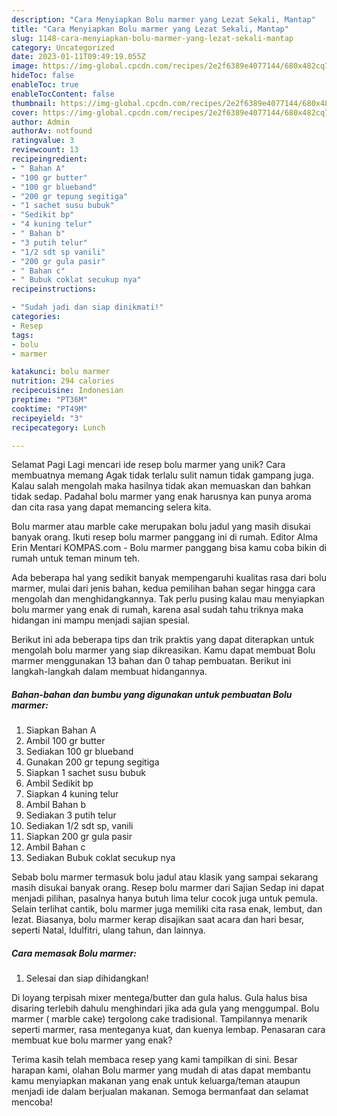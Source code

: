 ```yaml
---
description: "Cara Menyiapkan Bolu marmer yang Lezat Sekali, Mantap"
title: "Cara Menyiapkan Bolu marmer yang Lezat Sekali, Mantap"
slug: 1148-cara-menyiapkan-bolu-marmer-yang-lezat-sekali-mantap
category: Uncategorized
date: 2023-01-11T09:49:19.055Z
image: https://img-global.cpcdn.com/recipes/2e2f6389e4077144/680x482cq70/bolu-marmer-foto-resep-utama.jpg
hideToc: false
enableToc: true
enableTocContent: false
thumbnail: https://img-global.cpcdn.com/recipes/2e2f6389e4077144/680x482cq70/bolu-marmer-foto-resep-utama.jpg
cover: https://img-global.cpcdn.com/recipes/2e2f6389e4077144/680x482cq70/bolu-marmer-foto-resep-utama.jpg
author: Admin
authorAv: notfound
ratingvalue: 3
reviewcount: 13
recipeingredient:
- " Bahan A"
- "100 gr butter"
- "100 gr blueband"
- "200 gr tepung segitiga"
- "1 sachet susu bubuk"
- "Sedikit bp"
- "4 kuning telur"
- " Bahan b"
- "3 putih telur"
- "1/2 sdt sp vanili"
- "200 gr gula pasir"
- " Bahan c"
- " Bubuk coklat secukup nya"
recipeinstructions:

- "Sudah jadi dan siap dinikmati!"
categories:
- Resep
tags:
- bolu
- marmer

katakunci: bolu marmer 
nutrition: 294 calories
recipecuisine: Indonesian
preptime: "PT36M"
cooktime: "PT49M"
recipeyield: "3"
recipecategory: Lunch

---
```



Selamat Pagi Lagi mencari ide resep bolu marmer yang unik? Cara membuatnya memang Agak tidak terlalu sulit namun tidak gampang juga. Kalau salah mengolah maka hasilnya tidak akan memuaskan dan bahkan tidak sedap. Padahal bolu marmer yang enak harusnya kan punya aroma dan cita rasa yang dapat memancing selera kita.


Bolu marmer atau marble cake merupakan bolu jadul yang masih disukai banyak orang. Ikuti resep bolu marmer panggang ini di rumah. Editor Alma Erin Mentari KOMPAS.com - Bolu marmer panggang bisa kamu coba bikin di rumah untuk teman minum teh.

Ada beberapa hal yang sedikit banyak mempengaruhi kualitas rasa dari bolu marmer, mulai dari jenis bahan, kedua pemilihan bahan segar hingga cara mengolah dan menghidangkannya. Tak perlu pusing kalau mau menyiapkan bolu marmer yang enak di rumah, karena asal sudah tahu triknya maka hidangan ini mampu menjadi sajian spesial.


Berikut ini ada beberapa tips dan trik praktis yang dapat diterapkan untuk mengolah bolu marmer yang siap dikreasikan. Kamu dapat membuat Bolu marmer menggunakan 13 bahan dan 0 tahap pembuatan. Berikut ini langkah-langkah dalam membuat hidangannya.

<!--inarticleads1-->

##### Bahan-bahan dan bumbu yang digunakan untuk pembuatan Bolu marmer:

1. Siapkan  Bahan A
1. Ambil 100 gr butter
1. Sediakan 100 gr blueband
1. Gunakan 200 gr tepung segitiga
1. Siapkan 1 sachet susu bubuk
1. Ambil Sedikit bp
1. Siapkan 4 kuning telur
1. Ambil  Bahan b
1. Sediakan 3 putih telur
1. Sediakan 1/2 sdt sp, vanili
1. Siapkan 200 gr gula pasir
1. Ambil  Bahan c
1. Sediakan  Bubuk coklat secukup nya


Sebab bolu marmer termasuk bolu jadul atau klasik yang sampai sekarang masih disukai banyak orang. Resep bolu marmer dari Sajian Sedap ini dapat menjadi pilihan, pasalnya hanya butuh lima telur cocok juga untuk pemula. Selain terlihat cantik, bolu marmer juga memiliki cita rasa enak, lembut, dan lezat. Biasanya, bolu marmer kerap disajikan saat acara dan hari besar, seperti Natal, Idulfitri, ulang tahun, dan lainnya. 

<!--inarticleads2-->

##### Cara memasak Bolu marmer:


1. Selesai dan siap dihidangkan!

Di loyang terpisah mixer mentega/butter dan gula halus. Gula halus bisa disaring terlebih dahulu menghindari jika ada gula yang menggumpal. Bolu marmer ( marble cake) tergolong cake tradisional. Tampilannya menarik seperti marmer, rasa menteganya kuat, dan kuenya lembap. Penasaran cara membuat kue bolu marmer yang enak? 

Terima kasih telah membaca resep yang kami tampilkan di sini. Besar harapan kami, olahan Bolu marmer yang mudah di atas dapat membantu kamu menyiapkan makanan yang enak untuk keluarga/teman ataupun menjadi ide dalam berjualan makanan. Semoga bermanfaat dan selamat mencoba!
